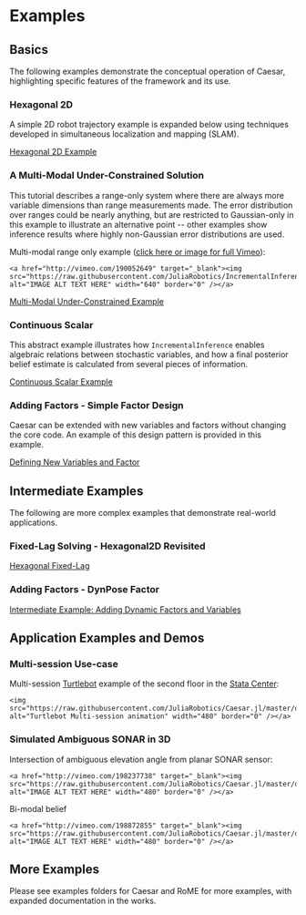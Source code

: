 # Examples

## Basics
The following examples demonstrate the conceptual operation of Caesar, highlighting specific features of the framework and its use.

### Hexagonal 2D
A simple 2D robot trajectory example is expanded below using techniques developed in simultaneous localization and mapping (SLAM).

[Hexagonal 2D Example](basic_hexagonal2d.md)

### A Multi-Modal Under-Constrained Solution
This tutorial describes a range-only system where there are always more variable dimensions than range measurements made.
The error distribution over ranges could be nearly anything, but are restricted to Gaussian-only in this example to illustrate an alternative point -- other examples show inference results where highly non-Gaussian error distributions are used.

Multi-modal range only example ([click here or image for full Vimeo](http://vimeo.com/190052649)):   
```@raw html
<a href="http://vimeo.com/190052649" target="_blank"><img src="https://raw.githubusercontent.com/JuliaRobotics/IncrementalInference.jl/master/doc/images/mmisamvid01.gif" alt="IMAGE ALT TEXT HERE" width="640" border="0" /></a>
```

[Multi-Modal Under-Constrained Example](basic_slamedonut.md)

### Continuous Scalar

This abstract example illustrates how `IncrementalInference` enables algebraic relations between stochastic variables, and how a final posterior belief estimate is calculated from several pieces of information.

[Continuous Scalar Example](basic_continuousscalar.md)

### Adding Factors - Simple Factor Design

Caesar can be extended with new variables and factors without changing the core code. An example of this design pattern is provided in this example.

[Defining New Variables and Factor](basic_definingfactors.md)

## Intermediate Examples
The following are more complex examples that demonstrate real-world applications.

### Fixed-Lag Solving - Hexagonal2D Revisited

[Hexagonal Fixed-Lag](interm_fixedlag_hexagonal.md)

### Adding Factors - DynPose Factor

[Intermediate Example: Adding Dynamic Factors and Variables](interm_dynpose.md)

## Application Examples and Demos

### Multi-session Use-case

Multi-session [Turtlebot](http://www.turtlebot.com/) example of the second floor in the [Stata Center](https://en.wikipedia.org/wiki/Ray_and_Maria_Stata_Center):   
```@raw html
<img src="https://raw.githubusercontent.com/JuliaRobotics/Caesar.jl/master/docs/imgs/turtlemultisession.gif" alt="Turtlebot Multi-session animation" width="480" border="0" /></a>
```

### Simulated Ambiguous SONAR in 3D

Intersection of ambiguous elevation angle from planar SONAR sensor:   

```@raw html
<a href="http://vimeo.com/198237738" target="_blank"><img src="https://raw.githubusercontent.com/JuliaRobotics/Caesar.jl/master/docs/imgs/rovasfm02.gif" alt="IMAGE ALT TEXT HERE" width="480" border="0" /></a>
```
Bi-modal belief   

```@raw html
<a href="http://vimeo.com/198872855" target="_blank"><img src="https://raw.githubusercontent.com/JuliaRobotics/Caesar.jl/master/docs/imgs/rovyaw90.gif" alt="IMAGE ALT TEXT HERE" width="480" border="0" /></a>
```

## More Examples

Please see examples folders for Caesar and RoME for more examples, with expanded documentation in the works.
